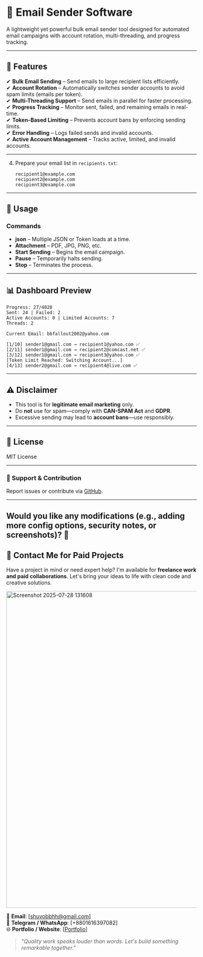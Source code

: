 # **📧 Email Sender Software**  

A lightweight yet powerful bulk email sender tool designed for automated email campaigns with account rotation, multi-threading, and progress tracking.  

---

## **📌 Features**  
✔ **Bulk Email Sending** – Send emails to large recipient lists efficiently.  
✔ **Account Rotation** – Automatically switches sender accounts to avoid spam limits (emails per token).  
✔ **Multi-Threading Support** – Send emails in parallel for faster processing.  
✔ **Progress Tracking** – Monitor sent, failed, and remaining emails in real-time.  
✔ **Token-Based Limiting** – Prevents account bans by enforcing sending limits.  
✔ **Error Handling** – Logs failed sends and invalid accounts.  
✔ **Active Account Management** – Tracks active, limited, and invalid accounts.  

---


4. Prepare your email list in `recipients.txt`:  
   ```
   recipient1@example.com  
   recipient2@example.com  
   recipient3@example.com  
   ```  

---

## **🚀 Usage**  


### **Commands**  
- **json** – Multiple JSON or Token loads at a time.
- **Attachment** – PDF, JPG, PNG, etc. 
- **Start Sending** – Begins the email campaign.  
- **Pause** – Temporarily halts sending.  
- **Stop** – Terminates the process.

---

## **📊 Dashboard Preview**  
```
Progress: 27/4028  
Sent: 24 | Failed: 2  
Active Accounts: 0 | Limited Accounts: 7  
Threads: 2  

Current Email: bbfallout2002@yahoo.com  

[1/10] sender1@gmail.com → recipient1@yahoo.com ✅  
[2/11] sender1@gmail.com → recipient2@comcast.net ✅  
[3/12] sender1@gmail.com → recipient3@yahoo.com ✅  
[Token Limit Reached: Switching Account...]  
[4/13] sender2@gmail.com → recipient4@live.com ✅  
```  

---

## **⚠️ Disclaimer**  
- This tool is for **legitimate email marketing** only.  
- Do **not** use for spam—comply with **CAN-SPAM Act** and **GDPR**.  
- Excessive sending may lead to **account bans**—use responsibly.  

---

## **📜 License**  
MIT License  

---

### **🔗 Support & Contribution**  
Report issues or contribute via [GitHub](https://github.com/Mahdi-hasan-shuvo/Email_sender).  

---

Would you like any modifications (e.g., adding more config options, security notes, or screenshots)? 🚀
---

## 💼 Contact Me for Paid Projects

Have a project in mind or need expert help? I'm available for **freelance work and paid collaborations**. Let's bring your ideas to life with clean code and creative solutions.

<img width="1229" height="837" alt="Screenshot 2025-07-28 131608" src="https://github.com/user-attachments/assets/f71d6e99-e342-4aef-8380-1a46a083fbea" />

📩 **Email**: [shuvobbhh@gmail.com]  
💬 **Telegram / WhatsApp**: [+8801616397082]  
🌐 **Portfolio / Website**: [[Portfolio](https://mahdi-hasan-shuvo.github.io/Mahdi-hasan-shuvo/)]

> *"Quality work speaks louder than words. Let's build something remarkable together."*
